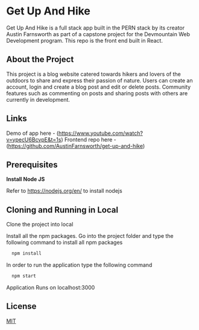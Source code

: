 # Get Up And Hike

Get Up And Hike is a full stack app built in the PERN stack by its creator Austin Farnsworth as part of a capstone project for the Devmountain Web Development program. This repo is the front end built in React.

## About the Project

This project is a blog website catered towards hikers and lovers of the outdoors to share and express their passion of nature. Users can create an account, login and create a blog post and edit or delete posts. Community features such as commenting on posts and sharing posts with others are currently in development.

## Links

Demo of app here - (https://www.youtube.com/watch?v=ypecU6BcvpE&t=1s) Frontend repo here - (https://github.com/AustinFarnsworth/get-up-and-hike)

## Prerequisites

**Install Node JS**

Refer to https://nodejs.org/en/ to install nodejs

## Cloning and Running in Local

Clone the project into local

Install all the npm packages. Go into the project folder and type the following command to install all npm packages

```bash
  npm install
```

In order to run the application type the following command

```bash
  npm start
```

Application Runs on localhost:3000

## License

[MIT](https://choosealicense.com/licenses/mit/)
